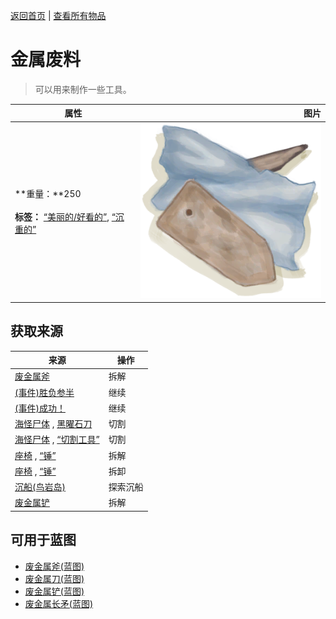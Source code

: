 [返回首页](index.md)   |  [查看所有物品](object.md)
# 金属废料  
> 可以用来制作一些工具。  
  
  属性  |   图片   
 ----  |  ----:   
 **重量：**250<br><br>**标签：**	[“美丽的/好看的”](tag_Pretty.md), [“沉重的”](tag_Heavy.md)  |  ![](Sprite/MetalScrap.png)   
  
## 获取来源  
来源  |  操作  
----  |  ----  
[废金属斧](AxeScrap.md)  |  拆解  
[(事件)胜负参半](Event_DroneFightMixedSuccess.md)  |  继续  
[(事件)成功！](Event_DroneFightSuccess.md)  |  继续  
[海怪尸体](SeahoundCarcass.md) , [黑曜石刀](KnifeObsidian.md)  |  切割  
[海怪尸体](SeahoundCarcass.md) , [“切割工具”](tag_Cutter.md)  |  切割  
[座椅](Seat.md) , [“锤”](tag_Axe.md)  |  拆解  
[座椅](SeatPlaced.md) , [“锤”](tag_Axe.md)  |  拆卸  
[沉船(鸟岩岛)](Shipwreck.md)  |  探索沉船  
[废金属铲](ShovelScrap.md)  |  拆解  
## 可用于蓝图  
- [废金属斧(蓝图)](Bp_ScrapAxe.md)  
- [废金属刀(蓝图)](Bp_ScrapKnife.md)  
- [废金属铲(蓝图)](Bp_ScrapShovel.md)  
- [废金属长矛(蓝图)](Bp_ScrapSpear.md)  
  
  
